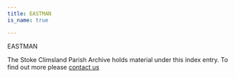 ```yaml
---
title: EASTMAN
is_name: true

---
```


EASTMAN


The Stoke Climsland Parish Archive holds material under this index entry. To find out more please [contact us](/contact/)

